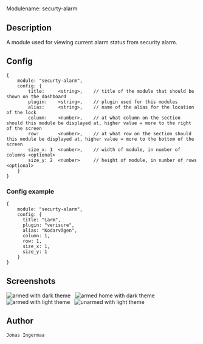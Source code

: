 # <TBD>

Modulename: securty-alarm


## Description

A module used for viewing current alarm status from security alarm.



## Config

    {
        module: "securty-alarm",
        config: {
            title:     <string>,    // title of the module that should be shown on the dashboard
            plugin:    <string>,    // plugin used for this modules
            alias:     <string>,    // name of the alias for the location of the lock 
            column:    <number>,    // at what column on the section should this module be displayed at, higher value = more to the right of the screen
            row:       <number>,    // at what row on the section should this module be displayed at, higher value = more to the bottom of the screen
            size_x: 1  <number>,    // width of module, in number of columns <optional>
            size_y: 2  <number>     // height of module, in number of rows <optional>
        }
    }


### Config example

    {
        module: "securty-alarm",
        config: {
          title: "Larm",
          plugin: "verisure",
          alias: "Kodarvägen",
          column: 1,
          row: 1,
          size_x: 1,
          size_y: 1
        }
    }

## Screenshots

![armed with dark theme](doc/security-alarm-dark-armed.png "Armed - dark theme") &nbsp; ![armed home with dark theme](doc/security-alarm-dark-armed-home.png "Armed home- dark theme") &nbsp; ![armed with light theme](doc/security-alarm-light-armed.png "Armed - light theme") &nbsp; ![ unarmed with light theme](doc/security-alarm-light-unarmed.png "Unarmed - light theme") 


## Author

    Jonas Ingermaa
